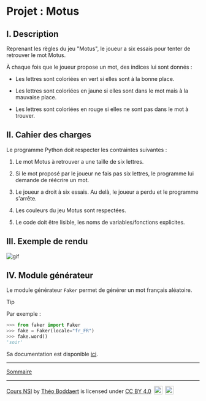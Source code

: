 # Projet : Motus

## I. Description

Reprenant les règles du jeu "Motus", le joueur a six essais pour tenter de retrouver le mot Motus.

À chaque fois que le joueur propose un mot, des indices lui sont donnés :

- Les lettres sont coloriées en vert si elles sont à la bonne place.

- Les lettres sont coloriées en jaune si elles sont dans le mot mais à la mauvaise place.

- Les lettres sont coloriées en rouge si elles ne sont pas dans le mot à trouver.

## II. Cahier des charges

Le programme Python doit respecter les contraintes suivantes :

1. Le mot Motus à retrouver a une taille de six lettres.

2. Si le mot proposé par le joueur ne fais pas six lettres, le programme lui demande de réécrire un mot.

3. Le joueur a droit à six essais. Au delà, le joueur a perdu et le programme s'arrête.

4. Les couleurs du jeu Motus sont respectées. 

5. Le code doit être lisible, les noms de variables/fonctions explicites.

## III. Exemple de rendu

![gif](./img/exemple_motus.gif)

## IV. Module générateur

Le module générateur `Faker` permet de générer un mot français aléatoire.

> [!TIP]
> Par exemple :
> ```python
> >>> from faker import Faker
> >>> fake = Faker(locale="fr_FR")
> >>> fake.word()
> 'soir'
> ```

Sa documentation est disponible [ici](https://faker.readthedocs.io/en/master/).
________

[Sommaire](./../README.md)

___________

<p xmlns:cc="http://creativecommons.org/ns#" xmlns:dct="http://purl.org/dc/terms/"><a property="dct:title" rel="cc:attributionURL" href="https://github.com/boddaert/nsi">Cours NSI</a> by <a rel="cc:attributionURL dct:creator" property="cc:attributionName" href="https://github.com/boddaert">Théo Boddaert</a> is licensed under <a href="https://creativecommons.org/licenses/by/4.0/?ref=chooser-v1" target="_blank" rel="license noopener noreferrer" style="display:inline-block;">CC BY 4.0</a>  <img style="height:22px!important;margin-left:3px;vertical-align:text-bottom;" src="https://mirrors.creativecommons.org/presskit/icons/cc.svg?ref=chooser-v1" alt="">  <img style="height:22px!important;margin-left:3px;vertical-align:text-bottom;" src="https://mirrors.creativecommons.org/presskit/icons/by.svg?ref=chooser-v1" alt=""></p> 
